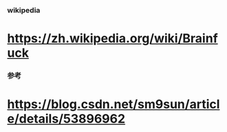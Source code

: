 ### wikipedia
# https://zh.wikipedia.org/wiki/Brainfuck
### 参考
# https://blog.csdn.net/sm9sun/article/details/53896962
